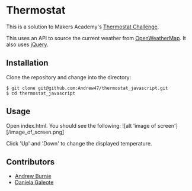 Thermostat
==========
This is a solution to Makers Academy's [Thermostat Challenge](https://github.com/makersacademy/course/blob/master/thermostat/0_challenge_map.md).

This uses an API to source the current weather from [OpenWeatherMap](http://openweathermap.org).
It also uses [jQuery](https://jquery.com).

## Installation
Clone the repository and change into the directory:

```
$ git clone git@github.com:Andrew47/thermostat_javascript.git
$ cd thermostat_javascript
```

## Usage

Open index.html. You should see the following:
![alt 'image of screen'][/image_of_screen.png]

Click 'Up' and 'Down' to change the displayed temperature.

## Contributors

* [Andrew Burnie](https://github.com/andrew47)
* [Daniela Galeote](https://github.com/DanielaGSB)
